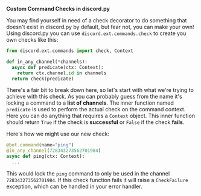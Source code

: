**Custom Command Checks in discord.py**

You may find yourself in need of a check decorator to do something that doesn't exist in discord.py by default, but fear not, you can make your own! Using discord.py you can use `discord.ext.commands.check` to create you own checks like this:
```py
from discord.ext.commands import check, Context

def in_any_channel(*channels):
  async def predicate(ctx: Context):
    return ctx.channel.id in channels
  return check(predicate)
```
There's a fair bit to break down here, so let's start with what we're trying to achieve with this check. As you can probably guess from the name it's locking a command to a **list of channels**. The inner function named `predicate` is used to perform the actual check on the command context. Here you can do anything that requires a `Context` object. This inner function should return `True` if the check is **successful** or `False` if the check **fails**.

Here's how we might use our new check:
```py
@bot.command(name="ping")
@in_any_channel(728343273562701984)
async def ping(ctx: Context):
  ...
```
This would lock the `ping` command to only be used in the channel `728343273562701984`. If this check function fails it will raise a `CheckFailure` exception, which can be handled in your error handler.
